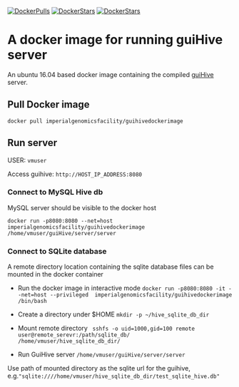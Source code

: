 [![DockerPulls](https://img.shields.io/docker/pulls/imperialgenomicsfacility/guihivedockerimage.svg)](https://registry.hub.docker.com/u/imperialgenomicsfacility/guihivedockerimage/)
[![DockerStars](https://img.shields.io/docker/stars/imperialgenomicsfacility/guihivedockerimage.svg)](https://registry.hub.docker.com/u/imperialgenomicsfacility/guihivedockerimage/)
[![DockerStars](https://img.shields.io/docker/cloud/automated/imperialgenomicsfacility/guihivedockerimage.svg)](https://registry.hub.docker.com/u/imperialgenomicsfacility/guihivedockerimage/)

# A docker image for running guiHive server
An ubuntu 16.04 based docker image containing the compiled [guiHive](https://github.com/Ensembl/guiHive) server.

## Pull Docker image

` docker pull imperialgenomicsfacility/guihivedockerimage `

## Run server

USER: ` vmuser `

Access guihive: ` http://HOST_IP_ADDRESS:8080 `

### Connect to MySQL Hive db

MySQL server should be visible to the docker host

` docker run -p8080:8080 --net=host  imperialgenomicsfacility/guihivedockerimage /home/vmuser/guiHive/server/server  `


### Connect to SQLite database

A remote directory location containing the sqlite database files can be mounted in the docker container

* Run the docker image in interactive mode
` docker run -p8080:8080 -it --net=host --privileged  imperialgenomicsfacility/guihivedockerimage /bin/bash `

* Create a directory under $HOME
` mkdir -p ~/hive_sqlite_db_dir `

* Mount remote directory
`  sshfs -o uid=1000,gid=100 remote user@remote_serevr:/path/sqlite_db/ /home/vmuser/hive_sqlite_db_dir/ `

* Run GuiHive server
` /home/vmuser/guiHive/server/server `

Use path of mounted directory as the sqlite url for the guihive, e.g.` "sqlite:////home/vmuser/hive_sqlite_db_dir/test_sqlite_hive.db"  `


